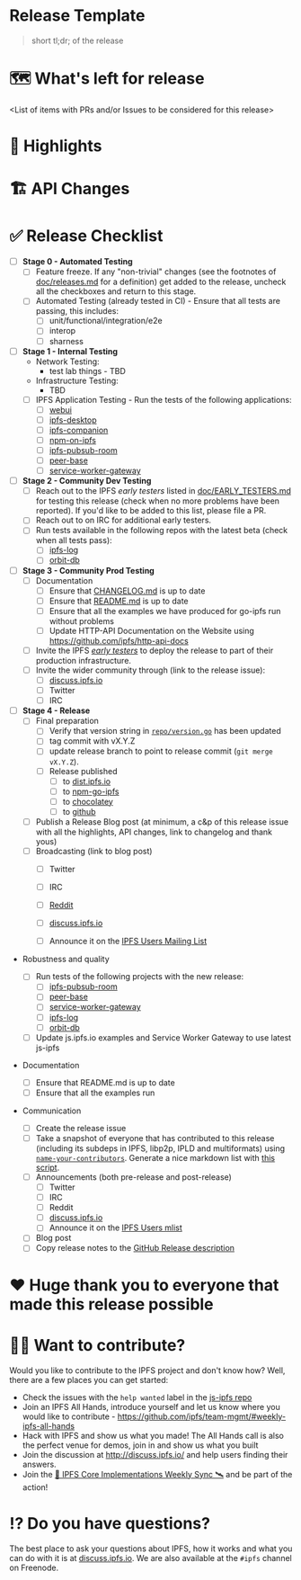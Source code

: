# Release Template

> short tl;dr; of the release

# 🗺 What's left for release

<List of items with PRs and/or Issues to be considered for this release>

# 🔦 Highlights

<Top highlights for this release>

# 🏗 API Changes

<Any API changes breaking or otherwise that people should know of>

# ✅ Release Checklist

- [ ] **Stage 0 - Automated Testing**
  - [ ] Feature freeze. If any "non-trivial" changes (see the footnotes of [doc/releases.md](https://github.com/ipfs/js-ipfs/tree/master/doc/releases.md) for a definition) get added to the release, uncheck all the checkboxes and return to this stage.
  - [ ] Automated Testing (already tested in CI) - Ensure that all tests are passing, this includes:
    - [ ] unit/functional/integration/e2e
    - [ ] interop
    - [ ] sharness
- [ ] **Stage 1 - Internal Testing**
  - Network Testing:
    - test lab things - TBD
  - Infrastructure Testing:
    - TBD
  - [ ] IPFS Application Testing -  Run the tests of the following applications:
    - [ ] [webui](https://github.com/ipfs-shipyard/ipfs-webui)
    - [ ] [ipfs-desktop](https://github.com/ipfs-shipyard/ipfs-desktop)
    - [ ] [ipfs-companion](https://github.com/ipfs-shipyard/ipfs-companion)
    - [ ] [npm-on-ipfs](https://github.com/ipfs-shipyard/npm-on-ipfs)
    - [ ] [ipfs-pubsub-room](https://github.com/ipfs-shipyard/ipfs-pubsub-room)
    - [ ] [peer-base](https://github.com/peer-base/peer-base)
    - [ ] [service-worker-gateway](https://github.com/ipfs-shipyard/service-worker-gateway)
- [ ] **Stage 2 - Community Dev Testing**
  - [ ] Reach out to the IPFS _early testers_ listed in [doc/EARLY_TESTERS.md](https://github.com/ipfs/js-ipfs/tree/master/doc/EARLY_TESTERS.md) for testing this release (check when no more problems have been reported). If you'd like to be added to this list, please file a PR.
  - [ ] Reach out to on IRC for additional early testers.
  - [ ] Run tests available in the following repos with the latest beta (check when all tests pass):
    - [ ] [ipfs-log](https://github.com/orbitdb/ipfs-log)
    - [ ] [orbit-db](https://github.com/orbitdb/orbit-db)
- [ ] **Stage 3 - Community Prod Testing**
  - [ ] Documentation
    - [ ] Ensure that [CHANGELOG.md](https://github.com/ipfs/go-ipfs/tree/master/CHANGELOG.md) is up to date
    - [ ] Ensure that [README.md](https://github.com/ipfs/go-ipfs/tree/master/README.md)  is up to date
    - [ ] Ensure that all the examples we have produced for go-ipfs run without problems
    - [ ] Update HTTP-API Documentation on the Website using https://github.com/ipfs/http-api-docs
  - [ ] Invite the IPFS [_early testers_](https://github.com/ipfs/go-ipfs/tree/master/docs/EARLY_TESTERS.md) to deploy the release to part of their production infrastructure.
  - [ ] Invite the wider community through (link to the release issue):
    - [ ] [discuss.ipfs.io](https://discuss.ipfs.io/c/announcements)
    - [ ] Twitter
    - [ ] IRC
- [ ] **Stage 4 - Release**
  - [ ] Final preparation
    - [ ] Verify that version string in [`repo/version.go`](https://github.com/ipfs/go-ipfs/tree/master/repo/version.go) has been updated
    - [ ] tag commit with vX.Y.Z
    - [ ] update release branch to point to release commit (`git merge vX.Y.Z`).
    - [ ] Release published
      - [ ] to [dist.ipfs.io](https://dist.ipfs.io)
      - [ ] to [npm-go-ipfs](https://github.com/ipfs/npm-go-ipfs)
      - [ ] to [chocolatey](https://chocolatey.org/packages/ipfs)
      - [ ] to [github](https://github.com/ipfs/go-ipfs/releases)
  - [ ] Publish a Release Blog post (at minimum, a c&p of this release issue with all the highlights, API changes, link to changelog and thank yous)
  - [ ] Broadcasting (link to blog post)
    - [ ] Twitter
    - [ ] IRC
    - [ ] [Reddit](https://reddit.com/r/ipfs)
    - [ ] [discuss.ipfs.io](https://discuss.ipfs.io/c/announcements)
    - [ ] Announce it on the [IPFS Users Mailing List](https://groups.google.com/forum/#!forum/ipfs-users)









- Robustness and quality


  - [ ] Run tests of the following projects with the new release:
    - [ ] [ipfs-pubsub-room](https://github.com/ipfs-shipyard/ipfs-pubsub-room)
    - [ ] [peer-base](https://github.com/peer-base/peer-base)
    - [ ] [service-worker-gateway](https://github.com/ipfs-shipyard/service-worker-gateway)
    - [ ] [ipfs-log](https://github.com/orbitdb/ipfs-log)
    - [ ] [orbit-db](https://github.com/orbitdb/orbit-db)
  - [ ] Update js.ipfs.io examples and Service Worker Gateway to use latest js-ipfs
- Documentation
  - [ ] Ensure that README.md is up to date
  - [ ] Ensure that all the examples run
- Communication
  - [ ] Create the release issue
  - [ ] Take a snapshot of everyone that has contributed to this release (including its subdeps in IPFS, libp2p, IPLD and multiformats) using [`name-your-contributors`](https://www.npmjs.com/package/name-your-contributors). Generate a nice markdown list with [this script](https://gist.github.com/alanshaw/5a2d9465c5a05b201d949551bdb1fcc3).
  - [ ] Announcements (both pre-release and post-release)
    - [ ] Twitter
    - [ ] IRC
    - [ ] Reddit
    - [ ] [discuss.ipfs.io](https://discuss.ipfs.io/c/announcements)
    - [ ] Announce it on the [IPFS Users mlist](https://groups.google.com/forum/#!forum/ipfs-users)
  - [ ] Blog post
  - [ ] Copy release notes to the [GitHub Release description](https://github.com/ipfs/js-ipfs/releases)

# ❤️ Huge thank you to everyone that made this release possible

<Generated contributor list>

# 🙌🏽 Want to contribute?

Would you like to contribute to the IPFS project and don't know how? Well, there are a few places you can get started:

- Check the issues with the `help wanted` label in the [js-ipfs repo](https://github.com/ipfs/js-ipfs/issues?q=is%3Aopen+is%3Aissue+label%3A%22help+wanted%22)
- Join an IPFS All Hands, introduce yourself and let us know where you would like to contribute - https://github.com/ipfs/team-mgmt/#weekly-ipfs-all-hands
- Hack with IPFS and show us what you made! The All Hands call is also the perfect venue for demos, join in and show us what you built
- Join the discussion at http://discuss.ipfs.io/ and help users finding their answers.
- Join the [🚀 IPFS Core Implementations Weekly Sync 🛰](https://github.com/ipfs/team-mgmt/issues/992) and be part of the action!

# ⁉️ Do you have questions?

The best place to ask your questions about IPFS, how it works and what you can do with it is at [discuss.ipfs.io](http://discuss.ipfs.io). We are also available at the `#ipfs` channel on Freenode.
